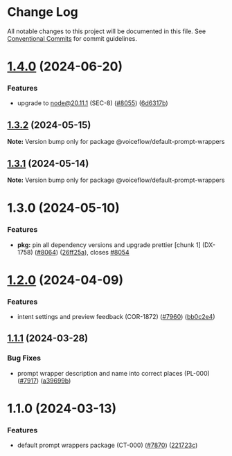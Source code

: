 # Change Log

All notable changes to this project will be documented in this file.
See [Conventional Commits](https://conventionalcommits.org) for commit guidelines.

# [1.4.0](https://github.com/voiceflow/creator-app/compare/@voiceflow/default-prompt-wrappers@1.3.2...@voiceflow/default-prompt-wrappers@1.4.0) (2024-06-20)

### Features

* upgrade to node@20.11.1 (SEC-8) ([#8055](https://github.com/voiceflow/creator-app/issues/8055)) ([6d6317b](https://github.com/voiceflow/creator-app/commit/6d6317b593ad2d68659df014e5efb7c5c6dcdc10))

## [1.3.2](https://github.com/voiceflow/creator-app/compare/@voiceflow/default-prompt-wrappers@1.3.1...@voiceflow/default-prompt-wrappers@1.3.2) (2024-05-15)

**Note:** Version bump only for package @voiceflow/default-prompt-wrappers

## [1.3.1](https://github.com/voiceflow/creator-app/compare/@voiceflow/default-prompt-wrappers@1.3.0...@voiceflow/default-prompt-wrappers@1.3.1) (2024-05-14)

**Note:** Version bump only for package @voiceflow/default-prompt-wrappers

# 1.3.0 (2024-05-10)

### Features

* **pkg:** pin all dependency versions and upgrade prettier [chunk 1] (DX-1758) ([#8064](https://github.com/voiceflow/creator-app/issues/8064)) ([26ff25a](https://github.com/voiceflow/creator-app/commit/26ff25ab31b0aef98476d090591ded08dcc513dd)), closes [#8054](https://github.com/voiceflow/creator-app/issues/8054)

# [1.2.0](https://github.com/voiceflow/creator-app/compare/@voiceflow/default-prompt-wrappers@1.1.1...@voiceflow/default-prompt-wrappers@1.2.0) (2024-04-09)

### Features

* intent settings and preview feedback (COR-1872) ([#7960](https://github.com/voiceflow/creator-app/issues/7960)) ([bb0c2e4](https://github.com/voiceflow/creator-app/commit/bb0c2e4b2bced1dfb3d474b8a04188fdbeb1a24f))

## [1.1.1](https://github.com/voiceflow/creator-app/compare/@voiceflow/default-prompt-wrappers@1.1.0...@voiceflow/default-prompt-wrappers@1.1.1) (2024-03-28)

### Bug Fixes

* prompt wrapper description and name into correct places (PL-000) ([#7917](https://github.com/voiceflow/creator-app/issues/7917)) ([a39699b](https://github.com/voiceflow/creator-app/commit/a39699bb2527776923c630775d06442875ae4d1e))

# 1.1.0 (2024-03-13)

### Features

* default prompt wrappers package (CT-000) ([#7870](https://github.com/voiceflow/creator-app/issues/7870)) ([221723c](https://github.com/voiceflow/creator-app/commit/221723c262a6d7c69fbd6c8869f3284b196820c9))
